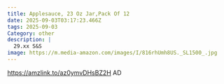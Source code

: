 ```yaml
---
title: Applesauce, 23 Oz Jar,Pack Of 12
date: 2025-09-03T03:17:23.466Z
tags: 2025-09-03
Category: other
description: |
  29.xx S&S
image: https://m.media-amazon.com/images/I/816rhUmh8US._SL1500_.jpg
---
```

https://amzlink.to/az0ymvDHsBZ2H    AD